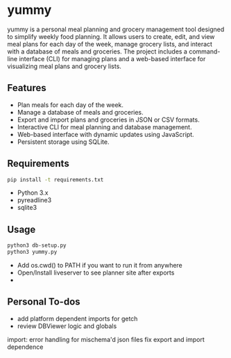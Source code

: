 # yummy

yummy is a personal meal planning and grocery management tool designed to simplify weekly food planning. It allows users to create, edit, and view meal plans for each day of the week, manage grocery lists, and interact with a database of meals and groceries. The project includes a command-line interface (CLI) for managing plans and a web-based interface for visualizing meal plans and grocery lists.

## Features

- Plan meals for each day of the week.
- Manage a database of meals and groceries.
- Export and import plans and groceries in JSON or CSV formats.
- Interactive CLI for meal planning and database management.
- Web-based interface with dynamic updates using JavaScript.
- Persistent storage using SQLite.

## Requirements

```bash
pip install -t requirements.txt
```

- Python 3.x
- pyreadline3
- sqlite3

## Usage

```bash
python3 db-setup.py
python3 yummy.py
```

- Add os.cwd() to PATH if you want to run it from anywhere
- Open/Install liveserver to see planner site after exports
- 

## Personal To-dos

- add platform dependent imports for getch
- review DBViewer logic and globals


import:
error handling for mischema'd json files
fix export and import dependence